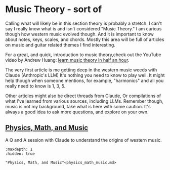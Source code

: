 # Music Theory - sort of

Calling what will likely be in this section theory is probably a stretch.
I can't say I really know what is and isn't considered "Music Theory."
I am curious though how western music evolved though.
And it is important to know about notes, keys, scales, and chords.
Mostly this area will be full of articles on music and guitar related themes I find interesting.

For a great, and quick, introduction to music theory,check out the YouTube video by Andrew Huang:
[learn music theory in half an hour](https://www.youtube.com/watch?v=rgaTLrZGlk0).

The very first article is me getting deep in the western music weeds with Claude (Anthropic's LLM)
It's nothing you need to know to play well.
It might help though when someone mentions, for example, "harmonics" and all you really need to know is 1, 3, 5.

Other articles might also be direct threads from Claude,
Or compilations of what I've learned from various sources, including LLMs.
Remember though, music is not my background, take what is here with some caution.
It's always a good idea to ask more questions, and explore on your own.

## [Physics, Math, and Music](physics_math_music.md)

A Q and A session with Claude to understand the origins of western music.

``` {toctree}
:maxdepth: 1
:hidden: true

"Physics, Math, and Music"<physics_math_music.md>
```

